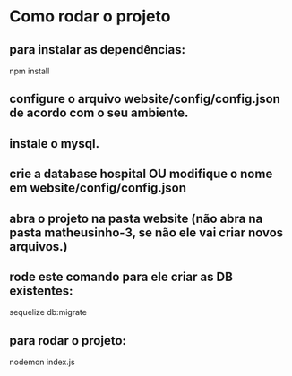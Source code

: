 # Como rodar o projeto


## para instalar as dependências:
npm install

## configure o arquivo website/config/config.json de acordo com o seu ambiente.

## instale o mysql.

## crie a database hospital OU modifique o nome em website/config/config.json

## abra o projeto na pasta website (não abra na pasta matheusinho-3, se não ele vai criar novos arquivos.)
## rode este comando para ele criar as DB existentes:

sequelize db:migrate

## para rodar o projeto: 

nodemon index.js 